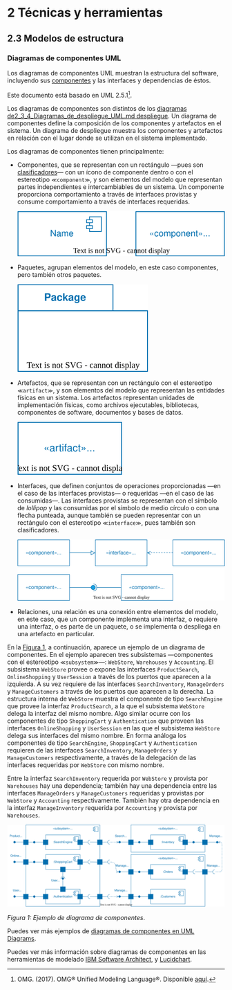 # 2 Técnicas y herramientas

## 2.3 Modelos de estructura

### Diagramas de componentes UML

Los diagramas de componentes UML muestran la estructura del software, incluyendo
sus [componentes](/4_Conceptos/4_Componente.md) y las interfaces y dependencias
de éstos.

Este documento está basado en UML 2.5.1[^1].

[^1]: OMG. (2017). OMG® Unified Modeling Language®. Disponible
    [aquí](https://www.omg.org/spec/UML/2.5.1/PDF).

Los diagramas de componentes son distintos de los [diagramas de2_3_4_Diagramas_de_despliegue_UML.md
despliegue](./2_3_4_Diagramas_de_despliegue_UML.md). Un diagrama de componentes
define la composición de los componentes y artefactos en el sistema. Un diagrama
de despliegue muestra los componentes y artefactos en relación con el lugar
donde se utilizan en el sistema implementado.

Los diagramas de componentes tienen principalmente:

* Componentes, que se representan con un rectángulo —pues son
  [clasificadores](/4_Conceptos/4_Clasificador.md)— con un ícono de componente
  dentro o con el estereotipo `≪component≫`, y son elementos del modelo que
  representan partes independientes e intercambiables de un sistema. Un
  componente proporciona comportamiento a través de interfaces provistas y
  consume comportamiento a través de interfaces requeridas.

  ![Componente](/diagrams/Component_Diagram_Component.svg)

* Paquetes, agrupan elementos del modelo, en este caso componentes, pero también
  otros paquetes.

  ![Paquete](/diagrams/Component_Diagram_Package.svg)

* Artefactos, que se representan con un rectángulo con el estereotipo
  `≪artifact≫`, y son elementos del modelo que representan las entidades físicas
  en un sistema. Los artefactos representan unidades de implementación físicas,
  como archivos ejecutables, bibliotecas, componentes de software, documentos y
  bases de datos.

  ![Artefacto](/diagrams/Component_Diagram_Artifact.svg)

* Interfaces, que definen conjuntos de operaciones proporcionadas —en el caso de
  las interfaces provistas— o requeridas —en el caso de las consumidas—. Las
  interfaces provistas se representan con el símbolo de *lollipop* y las
  consumidas por el símbolo de medio círculo o con una flecha punteada, aunque
  también se pueden representar con un rectángulo con el estereotipo
  `≪interface≫`, pues también son clasificadores.

  ![Interfaz](/diagrams/Component_Diagram_Interfaces.svg)

* Relaciones, una relación es una conexión entre elementos del modelo, en este
  caso, que un componente implementa una interfaz, o requiere una interfaz, o es
  parte de un paquete, o se implementa o despliega en una artefacto en
  particular.

<!-- TODO: Agregar diagrama de ejemplo -->

En la [Figura 1](#figura-1), a continuación, aparece un ejemplo de un diagrama
de componentes. En el ejemplo aparecen tres subsistemas —componentes con el
estereotipo `≪subsystem≫`—: `WebStore`, `Warehouses` y `Accounting`. El
subsistema `WebStore` provee o expone las interfaces `ProductSearch`,
`OnlineShopping` y `UserSession` a través de los puertos que aparecen a la
izquierda. A su vez requiere de las interfaces `SearchInventory`, `ManageOrders`
y `ManageCustomers` a través de los puertos que aparecen a la derecha. La
estructura interna de `WebStore` muestra el componente de tipo `SearchEngine`
que provee la interfaz `ProductSearch`, a la que el subsistema `WebStore` delega
la interfaz del mismo nombre. Algo similar ocurre con los componentes de tipo
`ShoppingCart` y `Authentication` que proveen las interfaces `OnlineShopping` y
`UserSession` en las que el subsistema `WebStore` delega sus interfaces del
mismo nombre. En forma análoga los componentes de tipo `SearchEngine`,
`ShoppingCart` y `Authentication` requieren de las interfaces `SearchInventory`,
`ManageOrders` y `ManageCustomers` respectivamente, a través de la delegación de
las interfaces requeridas por `WebStore` con mismo nombre.

Entre la interfaz `SearchInventory` requerida por `WebStore` y provista por
`Warehouses` hay una dependencia; también hay una dependencia entre las
interfaces `ManageOrders` y `ManageCustomers` requeridas y provistas por
`WebStore` y `Accounting` respectivamente. También hay otra dependencia en la
interfaz `ManageInventory` requerida por `Accounting` y provista por
`Warehouses`.

<a id="figura-1"/>

![Ejemplo de diagrama de componentes](/diagrams/Component_Diagram_Example.svg)

*Figura 1: Ejemplo de diagrama de componentes*.


Puedes ver más ejemplos de [diagramas de componentes en UML Diagrams](https://www.uml-diagrams.org/component-diagrams.html).

Puedes ver más información sobre diagramas de componentes en las herramientas de
modelado [IBM Software
Architect](https://www.ibm.com/docs/en/rational-soft-arch/9.7.0?topic=diagrams-creating-component),
y [Lucidchart](https://www.lucidchart.com/pages/uml-component-diagram).
